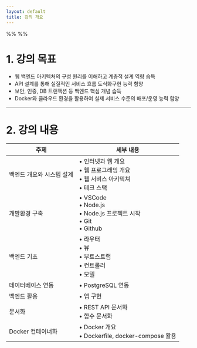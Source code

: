 ```yaml
---
layout: default
title: 강의 개요
---
```


%% %%
# 1. 강의 목표

- 웹 백엔드 아키텍처의 구성 원리를 이해하고 계층적 설계 역량 습득
- API 설계를 통해 실질적인 서비스 흐름 도식화구현 능력 함양
- 보안, 인증, DB 트랜잭션 등 백엔드 핵심 개념 습득
- Docker와 클라우드 환경을 활용하여 실제 서비스 수준의 배포/운영 능력 함양

---

# 2. 강의 내용

| 주제             | 세부 내용                                                             |
| -------------- | ----------------------------------------------------------------- |
| 백엔드 개요와 시스템 설계 | • 인터넷과 웹 개요 <br>• 웹 프로그래밍 개요<br>• 웹 서비스 아키텍쳐<br>• 테크 스택           |
| 개발환경 구축        | • VSCode <br>• Node.js <br>• Node.js 프로젝트 시작<br>• Git<br>• Github |
| 백엔드 기초         | • 라우터<br>• 뷰<br>• 부트스트랩<br>• 컨트롤러<br>• 모델                         |
| 데이터베이스 연동      | • PostgreSQL 연동                                                   |
| 백엔드 활용         | • 앱 구현                                                            |
| 문서화            | • REST API 문서화<br>• 함수 문서화                                        |
| Docker 컨테이너화   | • Docker 개요  <br>• Dockerfile, docker-compose 활용                  |
